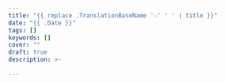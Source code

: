```yaml
---
title: "{{ replace .TranslationBaseName '-' ' ' | title }}"
date: "{{ .Date }}"
tags: []
keywords: []
cover: ""
draft: true
description: >-
  
---
```

